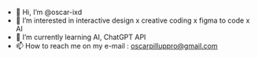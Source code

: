 - 👋 Hi, I’m @oscar-ixd
- 👀 I’m interested in interactive design x creative coding x figma to code x AI 
- 🌱 I’m currently learning AI, ChatGPT API
- 📫 How to reach me on my e-mail : oscarpilluppro@gmail.com

<!---
oscar-ixd/oscar-ixd is a ✨ special ✨ repository because its `README.md` (this file) appears on your GitHub profile.
You can click the Preview link to take a look at your changes.
--->
